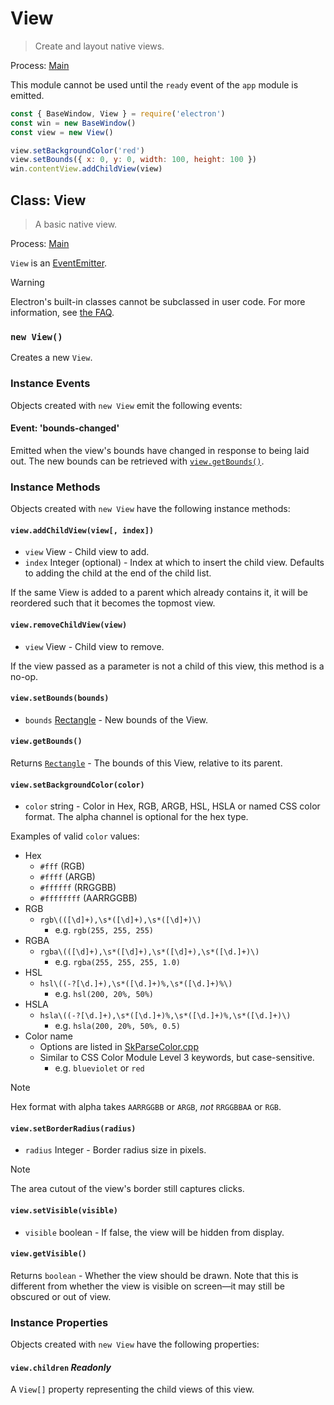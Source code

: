 # View

> Create and layout native views.

Process: [Main](../glossary.md#main-process)

This module cannot be used until the `ready` event of the `app`
module is emitted.

```js
const { BaseWindow, View } = require('electron')
const win = new BaseWindow()
const view = new View()

view.setBackgroundColor('red')
view.setBounds({ x: 0, y: 0, width: 100, height: 100 })
win.contentView.addChildView(view)
```

## Class: View

> A basic native view.

Process: [Main](../glossary.md#main-process)

`View` is an [EventEmitter][event-emitter].

> [!WARNING]
> Electron's built-in classes cannot be subclassed in user code.
> For more information, see [the FAQ](../faq.md#class-inheritance-does-not-work-with-electron-built-in-modules).

### `new View()`

Creates a new `View`.

### Instance Events

Objects created with `new View` emit the following events:

#### Event: 'bounds-changed'

Emitted when the view's bounds have changed in response to being laid out. The
new bounds can be retrieved with [`view.getBounds()`](#viewgetbounds).

### Instance Methods

Objects created with `new View` have the following instance methods:

#### `view.addChildView(view[, index])`

* `view` View - Child view to add.
* `index` Integer (optional) - Index at which to insert the child view.
  Defaults to adding the child at the end of the child list.

If the same View is added to a parent which already contains it, it will be reordered such that
it becomes the topmost view.

#### `view.removeChildView(view)`

* `view` View - Child view to remove.

If the view passed as a parameter is not a child of this view, this method is a no-op.

#### `view.setBounds(bounds)`

* `bounds` [Rectangle](structures/rectangle.md) - New bounds of the View.

#### `view.getBounds()`

Returns [`Rectangle`](structures/rectangle.md) - The bounds of this View, relative to its parent.

#### `view.setBackgroundColor(color)`

* `color` string - Color in Hex, RGB, ARGB, HSL, HSLA or named CSS color format. The alpha channel is
  optional for the hex type.

Examples of valid `color` values:

* Hex
  * `#fff` (RGB)
  * `#ffff` (ARGB)
  * `#ffffff` (RRGGBB)
  * `#ffffffff` (AARRGGBB)
* RGB
  * `rgb\(([\d]+),\s*([\d]+),\s*([\d]+)\)`
    * e.g. `rgb(255, 255, 255)`
* RGBA
  * `rgba\(([\d]+),\s*([\d]+),\s*([\d]+),\s*([\d.]+)\)`
    * e.g. `rgba(255, 255, 255, 1.0)`
* HSL
  * `hsl\((-?[\d.]+),\s*([\d.]+)%,\s*([\d.]+)%\)`
    * e.g. `hsl(200, 20%, 50%)`
* HSLA
  * `hsla\((-?[\d.]+),\s*([\d.]+)%,\s*([\d.]+)%,\s*([\d.]+)\)`
    * e.g. `hsla(200, 20%, 50%, 0.5)`
* Color name
  * Options are listed in [SkParseColor.cpp](https://source.chromium.org/chromium/chromium/src/+/main:third_party/skia/src/utils/SkParseColor.cpp;l=11-152;drc=eea4bf52cb0d55e2a39c828b017c80a5ee054148)
  * Similar to CSS Color Module Level 3 keywords, but case-sensitive.
    * e.g. `blueviolet` or `red`

> [!NOTE]
> Hex format with alpha takes `AARRGGBB` or `ARGB`, _not_ `RRGGBBAA` or `RGB`.

#### `view.setBorderRadius(radius)`

* `radius` Integer - Border radius size in pixels.

> [!NOTE]
> The area cutout of the view's border still captures clicks.

#### `view.setVisible(visible)`

* `visible` boolean - If false, the view will be hidden from display.

#### `view.getVisible()`

Returns `boolean` - Whether the view should be drawn. Note that this is
different from whether the view is visible on screen—it may still be obscured
or out of view.

### Instance Properties

Objects created with `new View` have the following properties:

#### `view.children` _Readonly_

A `View[]` property representing the child views of this view.

[event-emitter]: https://nodejs.org/api/events.html#events_class_eventemitter
